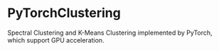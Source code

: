 # PyTorchClustering
Spectral Clustering and K-Means Clustering implemented by PyTorch, which support GPU acceleration.
